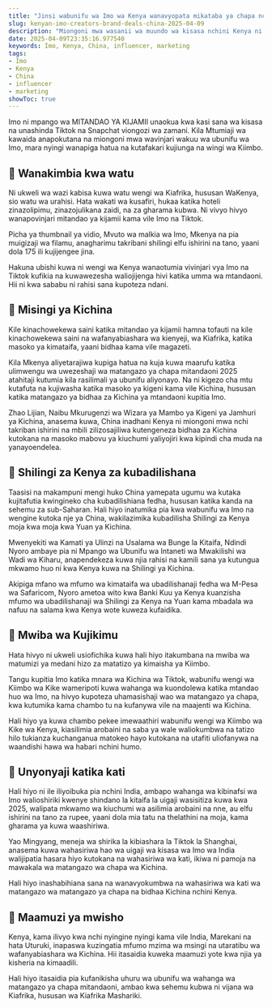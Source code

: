 ```yaml
---
title: "Jinsi wabunifu wa Imo wa Kenya wanavyopata mikataba ya chapa nchini China"
slug: kenyan-imo-creators-brand-deals-china-2025-04-09
description: "Miongoni mwa wasanii wa muundo wa kisasa nchini Kenya ni wabunifu wa Imo, lakini jamii yao inayokua haraka inakabiliwa na changamoto nyingi za kujikimu. Wanaume na wanawake hawa wanaoshiriki sana kwenye programu mbili maarufu za Mitandao ya Kijamii zinazokua, Imo na Tiktok, wanajikuta wakiingia kwenye vita vya kiuchumi ya uigaji sanaa vya kimataifa katika harakati zao za kulipwa kwa matangazo ya chapa kutoka nje ya mipaka."
date: 2025-04-09T23:35:16.977540
keywords: Imo, Kenya, China, influencer, marketing
tags:
- Imo
- Kenya
- China
- influencer
- marketing
showToc: true
---
```


Imo ni mpango wa MITANDAO YA KIJAMII unaokua kwa kasi sana wa kisasa na unashinda Tiktok na Snapchat viongozi wa zamani. Kila Mtumiaji wa kawaida anapokutana na miongoni mwa wavinjari wakuu wa ubunifu wa Imo, mara nyingi wanapiga hatua na kutafakari kujiunga na wingi wa Kiimbo.

## 📢 Wanakimbia kwa watu

Ni ukweli wa wazi kabisa kuwa watu wengi wa Kiafrika, hususan WaKenya, sio watu wa urahisi. Hata wakati wa kusafiri, hukaa katika hoteli zinazolipimu, zinazojulikana zaidi, na za gharama kubwa. Ni vivyo hivyo wanapovinjari mitandao ya kijamii kama vile Imo na Tiktok.

Picha ya thumbnail ya vidio,  Mvuto wa malkia wa Imo, Mkenya na pia muigizaji wa filamu, anagharimu takribani shilingi elfu ishirini na tano, yaani dola 175 ili kujijengee jina. 

Hakuna ubishi kuwa ni wengi wa Kenya wanaotumia vivinjari vya Imo na Tiktok kufikia na kuwawezesha waliojijenga hivi katika umma wa mtandaoni. Hii ni kwa sababu ni rahisi sana kupoteza ndani.

## 📢 Misingi ya Kichina

Kile kinachowekewa saini katika mitandao ya kijamii hamna tofauti na kile kinachowekewa saini na wafanyabiashara wa kienyeji, wa Kiafrika, katika masoko ya kimataifa, yaani bidhaa kama vile magazeti.

Kila Mkenya aliyetarajiwa kupiga hatua na kuja kuwa maarufu katika ulimwengu wa uwezeshaji wa matangazo ya chapa mitandaoni 2025 atahitaji kutumia kila rasilimali ya ubunifu aliyonayo. Na ni kigezo cha mtu kutafuta na kujiwasha katika masoko ya kigeni kama vile Kichina, hususan katika matangazo ya bidhaa za Kichina ya mtandaoni kupitia Imo. 

Zhao Lijian, Naibu Mkurugenzi wa Wizara ya Mambo ya Kigeni ya Jamhuri ya Kichina, anasema kuwa, China inadhani Kenya ni miongoni mwa nchi takriban ishirini na mbili zilizosajiliwa kutengeneza bidhaa za Kichina kutokana na masoko mabovu ya kiuchumi yaliyojiri kwa kipindi cha muda na yanayoendelea.

## 📢 Shilingi za Kenya za kubadilishana

Taasisi na makampuni mengi huko China yamepata ugumu wa kutaka kujitafutia kwingineko cha kubadilishiana fedha, hususan katika kanda na sehemu za sub-Saharan. Hali hiyo inatumika pia kwa wabunifu wa Imo na wengine kutoka nje ya China, wakilazimika kubadilisha Shilingi za Kenya moja kwa moja kwa Yuan ya Kichina.


Mwenyekiti wa Kamati ya Ulinzi na Usalama wa Bunge la Kitaifa, Ndindi Nyoro ambaye pia ni Mpango wa Ubunifu wa Intaneti wa Mwakilishi wa Wadi wa Kiharu, anapendekeza kuwa njia rahisi na kamili sana ya kutungua mkwamo huo ni kwa Kenya kuwa na Shilingi ya Kichina.

Akipiga mfano wa mfumo wa kimataifa wa ubadilishanaji fedha wa M-Pesa wa Safaricom, Nyoro ametoa wito kwa Banki Kuu ya Kenya kuanzisha mfumo wa ubadilishanaji wa Shilingi za Kenya na Yuan kama mbadala wa nafuu na salama kwa Kenya wote kuweza kufaidika.

## 📢 Mwiba wa Kujikimu

Hata hivyo ni ukweli usiofichika kuwa hali hiyo itakumbana na mwiba wa matumizi ya medani hizo za matatizo ya kimaisha ya Kiimbo.

Tangu kupitia Imo katika mnara wa Kichina wa Tiktok, wabunifu wengi wa Kiimbo wa Kike wameripoti kuwa wahanga wa kuondolewa katika mtandao huo wa Imo, na hivyo kupoteza uhamasishaji wao wa matangazo ya chapa, kwa kutumika kama chambo tu na kufanywa vile na maajenti wa Kichina.

Hali hiyo ya kuwa chambo pekee imewaathiri wabunifu wengi wa Kiimbo wa Kike wa Kenya, kiasilimia arobaini na saba ya wale waliokumbwa na tatizo hilo tukianza kuchanganua matokeo hayo kutokana na utafiti uliofanywa na waandishi hawa wa habari nchini humo. 

## 📢 Unyonyaji katika kati

Hali hiyo ni ile iliyoibuka pia nchini India, ambapo wahanga wa kibinafsi wa Imo walioshiriki kwenye shindano la kitaifa la uigaji wasisitiza kuwa kwa 2025, walipata mkwamo wa kiuchumi wa asilimia arobaini na nne, au elfu ishirini na tano za rupee, yaani dola mia tatu na thelathini na moja, kama gharama ya kuwa waashiriwa.

Yao Mingyang, meneja wa shirika la kibiashara la Tiktok la Shanghai, anasema kuwa wahasiriwa hao wa uigaji wa kisasa wa Imo wa India walijipatia hasara hiyo kutokana na wahasiriwa wa kati, ikiwa ni pamoja na mawakala wa matangazo wa chapa wa Kichina.

Hali hiyo inashabihiana sana na wanavyokumbwa na wahasiriwa wa kati wa matangazo wa matangazo ya chapa na bidhaa Kichina nchini Kenya. 

## 📢 Maamuzi ya mwisho

Kenya, kama ilivyo kwa nchi nyingine nyingi kama vile India, Marekani na hata Uturuki, inapaswa kuzingatia mfumo mzima wa msingi na utaratibu wa wafanyabiashara wa Kichina. Hii itasaidia kuweka maamuzi yote kwa njia ya kisheria na kimaadili.

Hali hiyo itasaidia pia kufanikisha uhuru wa ubunifu wa wahanga wa matangazo ya chapa mitandaoni, ambao kwa sehemu kubwa ni vijana wa Kiafrika, hususan wa Kiafrika Mashariki.